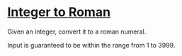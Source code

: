 # [Integer to Roman](https://leetcode.com/problems/integer-to-roman/)

Given an integer, convert it to a roman numeral.

Input is guaranteed to be within the range from 1 to 3999.

